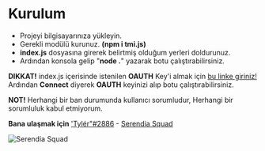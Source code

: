 # Kurulum
- Projeyi bilgisayarınıza yükleyin.
- Gerekli modülü kurunuz. **(npm i tmi.js)**
- **index.js** dosyasına girerek belirtmiş olduğum yerleri doldurunuz.
- Ardından konsola gelip "**node .**" yazarak botu çalıştırabilirsiniz. 


**DIKKAT!** index.js içerisinde istenilen **OAUTH** Key'i almak için [bu linke giriniz!](https://twitchapps.com/tmi/)
Ardından **Connect** diyerek **OAUTH** keyinizi alıp botu çalıştırabilirsiniz.

**NOT!** Herhangi bir ban durumunda kullanıcı sorumludur, Herhangi bir sorumluluk kabul etmiyorum.

**Bana ulaşmak için** ['Tylér"#2886](https://discord.com/users/754646387672481792) - [Serendia Squad](https://discord.gg/E9dHcXrrhc)

![Serendia Squad](https://cdn.discordapp.com/attachments/814960684705513482/854475799335534592/standard.gif)
